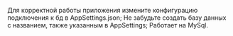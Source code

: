 Для корректной работы приложения измените конфигурацию подключения к бд в AppSettings.json;
Не забудьте создать базу данных с названием, также указанным в AppSettings;
Работает на MySql.
